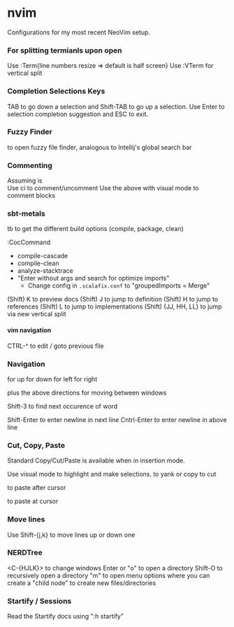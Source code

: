 # nvim

Configurations for my most recent NeoVim setup.

### For splitting termianls upon open

Use :Term{line numbers resize => default is half screen}
Use :VTerm for vertical split

### Completion Selections Keys

TAB to go down a selection and Shift-TAB to go up a selection. Use Enter to selection completion suggestion and ESC to exit.

### Fuzzy Finder

<cntrl-space> to open fuzzy file finder, analogous to Intellij's global search bar

### Commenting

Assuming <leader> is \
Use <leader>ci to comment/uncomment
Use the above with visual mode to comment blocks

### sbt-metals

<space>tb to get the different build options (compile, package, clean)

:CocCommand

- compile-cascade
- compile-clean
- analyze-stacktrace
- "Enter without args and search for optimize imports"
  - Change config in `.scalafix.conf` to "groupedImports = Merge"

(Shift) K to preview docs
(Shift) J to jump to definition
(Shift) H to jump to references
(Shift) L to jump to implementations
(Shift) {JJ, HH, LL} to jump via new vertical split

#### vim navigation

CTRL-^ to edit / goto previous file

### Navigation

<j> for up
<k> for down
<h> for left
<l> for right

<cntrl> plus the above directions for moving between windows

Shift-3 to find next occurence of word

Shift-Enter to enter newline in next line
Cntrl-Enter to enter newline in above line

### Cut, Copy, Paste

Standard Copy/Cut/Paste is available when in insertion mode.

Use visual mode to highlight and make selections.
<y> to yank or copy
<d> to cut

<p> to paste after cursor
<P> to paste at cursor

### Move lines

Use Shift-{j,k} to move lines up or down one

### NERDTree

<C-{HJLK}> to change windows
Enter or "o" to open a directory
Shift-O to recursively open a directory
"m" to open menu options where you can create a "child node" to create new files/directories

### Startify / Sessions

Read the Startify docs using ":h startify"
